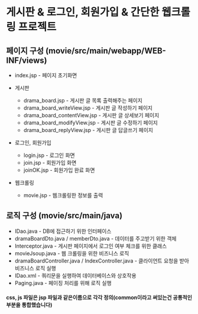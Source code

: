 # 게시판 & 로그인, 회원가입 & 간단한 웹크롤링 프로젝트

## 페이지 구성 (movie/src/main/webapp/WEB-INF/views)

* index.jsp - 페이지 초기화면

* 게시판
  * drama_board.jsp - 게시판 글 목록 출력해주는 페이지
  * drama_board_writeView.jsp - 게시판 글 작성하기 페이지
  * drama_board_contentView.jsp - 게시판 글 상세보기 페이지
  * drama_board_modifyView.jsp - 게시판 글 수정하기 페이지
  * drama_board_replyView.jsp - 게시판 글 답글쓰기 페이지

* 로그인, 회원가입
  * login.jsp - 로그인 화면
  * join.jsp - 회원가입 화면
  * joinOK.jsp - 회원가입 완료 화면

* 웹크롤링
  * movie.jsp - 웹크롤링한 정보를 출력

## 로직 구성 (movie/src/main/java)

* IDao.java - DB에 접근하기 위한 인터페이스
* dramaBoardDto.java / memberDto.java - 데이터를 주고받기 위한 객체
* Interceptor.java - 게시판 페이지에서 로그인 여부 체크를 위한 클래스
* movieJsoup.java - 웹 크롤링을 위한 비즈니스 로직
* dramaBoardController.java / IndexController.java - 클라이언트 요청을 받아 비즈니스 로직 실행
* IDao.xml - 쿼리문을 실행하여 데이터베이스와 상호작용
* Paging.java - 페이징 처리를 위해 로직 실행 

#### css, js 파일은 jsp 파일과 같은이름으로 각각 정의(common이라고 써있는건 공통적인 부분을 통합했습니다)
